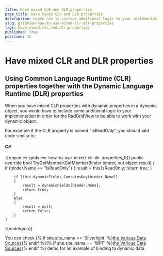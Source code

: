 ```yaml
---
title: Have mixed CLR and DLR properties
page_title: Have mixed CLR and DLR properties
description: Learn how to include additional logic to your implementation so that Telerik's {{ site.framework_name }} DataGrid is able to work with your dynamic object.
slug: gridview-how-to-use-mixed-clr-dlr-properties
tags: have,mixed,clr,and,dlr,properties
published: True
position: 12
---
```


# Have mixed CLR and DLR properties

## Using Common Language Runtime (CLR) properties together with the Dynamic Language Runtime (DLR) properties

When you have mixed CLR properties with dynamic properties in a dynamic object, you would have to include some additional logic to your implementation in order for the RadGridView to be able to work with your dynamic object. 

For example if the CLR property is named "IsReadOnly", you should add code similar to:

#### __C#__

{{region cs-gridview-how-to-use-mixed-clr-dlr-properties_0}}
	public override bool TryGetMember(GetMemberBinder binder, out object result)
	{
	    if (binder.Name == "IsReadOnly")
	    {
	        result = this.IsReadOnly;
	        return true;
	    }
	
	    if (this.dynamicFields.ContainsKey(binder.Name))
	    {
	        result = dynamicFields[binder.Name];
	        return true;
	    }
	    else
	    {
	        result = null;
	        return false;
	    }
	}
{{endregion}}

You can check {% if site.site_name == 'Silverlight' %}[the Various Data Sources](https://demos.telerik.com/silverlight/#GridView/DataSources){% endif %}{% if site.site_name == 'WPF' %}[the Various Data Sources](https://demos.telerik.com/wpf){% endif %} demo for an example of binding to dynamic data.
